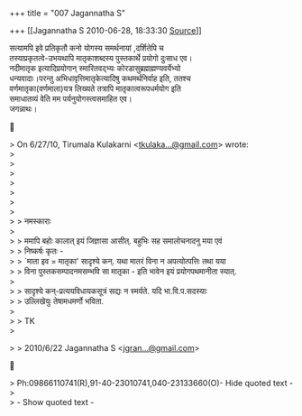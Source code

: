 +++
title = "007 Jagannatha S"

+++
[[Jagannatha S	2010-06-28, 18:33:30 [Source](https://groups.google.com/g/bvparishat/c/lLCF1Y6PLvs)]]



सत्यामपि इवे प्रतिकृतौ कनो योगस्य समर्थनायां ,दर्शितेपि च  
तस्याप्रकृतत्वे-उभयथापि मातृकाशब्दस्य पुस्तकार्थे प्रयोगो दुःसाध एव।  
नदीमातृक इत्यादिप्रयोगान् स्मारितवद्भ्यः कोरडासुब्रह्मह्मण्यवर्येभ्यो  
धन्यवादाः।परन्तु अभिधावृत्तिमातृकेत्यादिषु कथमर्थनिर्वाह इति, ततश्च  
वर्णमातृका(वर्णमाला)यत्र लिख्यते तत्रापि मातृकात्वरूपधर्मयोग इति  
समाधातव्यं वेति मम पर्यनुयोगस्त्वसमाहित एव।  
जगन्नाथः।



\> On 6/27/10, Tirumala Kulakarni \<[tkulaka...@gmail.com]()\> wrote:  
\>  
\>  
\>  
\>  
\>  
\>  
\>  
\> \> नमस्काराः  
\>  
\> \> ममापि बहोः कालात् इयं जिज्ञासा आसीत्. बहुभिः सह समालोचनादनु मया एवं  
\> \> निष्कर्षः कृतः -  
\> \> \`माता इव = मातृका' सादृश्ये कन्. यथा मातरं विना न अपत्योत्पत्तिः तथा यया  
\> \> विना पुस्तकसम्पादनमसम्भवि सा मातृका - इति भावेन इयं प्रयोगपथमानीता स्यात्.  
\>  
\> \> सादृश्ये कन्-प्रत्ययविधायकसूत्रं सद्यः न स्मर्यते. यदि भा.वि.प.सदस्याः  
\> \> उल्लिखेयुः तेषामधमर्णो भविता.  
\>  
\> \> TK  
\>  

\> \> 2010/6/22 Jagannatha S \<[jgran...@gmail.com]()\>



\> Ph:09866110741(R),91-40-23010741,040-23133660(O)- Hide quoted text -  
\>  
\> - Show quoted text -

